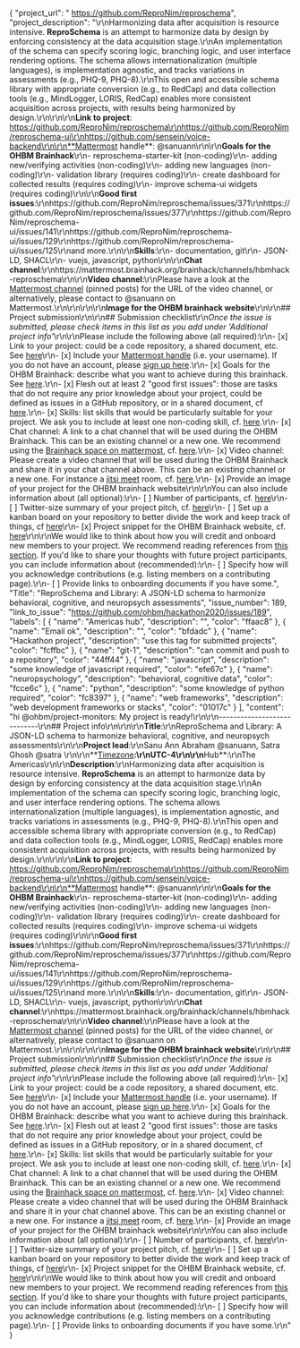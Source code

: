 {
  "project_url": " https://github.com/ReproNim/reproschema",
  "project_description": "\r\nHarmonizing data after acquisition is resource intensive. **ReproSchema** is an attempt to harmonize data by design by enforcing consistency at the data acquisition stage.\r\nAn implementation of the schema  can specify scoring logic, branching logic, and user interface rendering options. The schema allows internationalization (multiple languages), is implementation agnostic, and tracks variations in assessments (e.g., PHQ-9, PHQ-8).\r\nThis open and accessible schema library with appropriate conversion (e.g., to RedCap) and data collection tools (e.g., MindLogger, LORIS, RedCap) enables more consistent acquisition across projects, with results being harmonized by design.\r\n\r\n\r\n**Link to project**: https://github.com/ReproNim/reproschema\r\nhttps://github.com/ReproNim/reproschema-ui\r\nhttps://github.com/sensein/voice-backend\r\n\r\n**Mattermost handle**: @sanuann\r\n\r\n**Goals for the OHBM Brainhack**\r\n- reproschema-starter-kit (non-coding)\r\n- adding new/verifying activities (non-coding)\r\n- adding new languages (non-coding)\r\n- validation library (requires coding)\r\n- create dashboard for collected results (requires coding)\r\n- improve schema-ui widgets (requires coding)\r\n\r\n**Good first issues**:\r\nhttps://github.com/ReproNim/reproschema/issues/371\r\nhttps://github.com/ReproNim/reproschema/issues/377\r\nhttps://github.com/ReproNim/reproschema-ui/issues/141\r\nhttps://github.com/ReproNim/reproschema-ui/issues/129\r\nhttps://github.com/ReproNim/reproschema-ui/issues/125\r\nand more.\r\n\r\n**Skills**:\r\n- documentation, git\r\n- JSON-LD, SHACL\r\n- vuejs, javascript, python\r\n\r\n**Chat channel**:\r\nhttps://mattermost.brainhack.org/brainhack/channels/hbmhack-reproschema\r\n\r\n**Video channel**:\r\nPlease have a look at the [Mattermost channel](https://mattermost.brainhack.org/brainhack/channels/hbmhack-reproschema) (pinned posts) for the URL of the video channel, or alternatively, please contact to @sanuann on Mattermost.\r\n\r\n<!--\r\n**Video channel**:\r\n\r\nWe are trying to be super careful about \"zoom bombing\" possibility.\r\nSo we want to avoid having links to video chats in \"public space\".\r\nWe suggest that you create a Jitsi or Zoom room and mention it in your text channel as \"pinned\" message or in the channel header.\r\n\r\n-->\r\n\r\n**Image for the OHBM brainhack website**\r\n\r\n## Project submission\r\n\r\n## Submission checklist\r\n*Once the issue is submitted, please check items in this list as you add under 'Additional project info'*\r\n\r\nPlease include the following above (all required):\r\n-   [x] Link to your project: could be a code repository, a shared document, etc. See [here](https://github.com/ohbm/hackathon2020/blob/master/.github/ISSUE_TEMPLATE/handbooks/projects.md#link-to-project)\r\n-   [x] Include your [Mattermost handle](https://mattermost.brainhack.org/) (i.e. your username). If you do not have an account, please [sign up here](https://mattermost.brainhack.org/signup_email).\r\n-   [x] Goals for the OHBM Brainhack: describe what you want to achieve during this brainhack. See [here](https://github.com/ohbm/hackathon2020/blob/master/.github/ISSUE_TEMPLATE/handbooks/projects.md#goals).\r\n-   [x] Flesh out at least 2 \"good first issues\": those are tasks that do not require any prior knowledge about your project, could be defined as issues in a GitHub repository, or in a shared document, cf [here](https://github.com/ohbm/hackathon2020/blob/master/.github/ISSUE_TEMPLATE/handbooks/projects.md#onboarding-2-good-first-issues).\r\n-   [x] Skills: list skills that would be particularly suitable for your project. We ask you to include at least one non-coding skill, cf. [here](https://github.com/ohbm/hackathon2020/blob/master/.github/ISSUE_TEMPLATE/handbooks/projects.md#onboarding-skills).\r\n-   [x] Chat channel: A link to a chat channel that will be used during the OHBM Brainhack. This can be an existing channel or a new one. We recommend using the [Brainhack space on mattermost](https://mattermost.brainhack.org/), cf. [here](https://github.com/ohbm/hackathon2020/blob/master/.github/ISSUE_TEMPLATE/handbooks/projects.md#chat).\r\n-   [x] Video channel: Please create a video channel that will be used during the OHBM Brainhack and share it in your chat channel above. This can be an existing channel or a new one. For instance a [jitsi meet](https://meet.jit.si/) room, cf. [here](https://github.com/ohbm/hackathon2020/blob/master/.github/ISSUE_TEMPLATE/handbooks/projects.md#video-calls).\r\n-   [x] Provide an image of your project for the OHBM brainhack website\r\n\r\nYou can also include information about (all optional):\r\n-   [ ] Number of participants, cf. [here](https://github.com/ohbm/hackathon2020/blob/master/.github/ISSUE_TEMPLATE/handbooks/projects.md#participant-capacity)\r\n-   [ ] Twitter-size summary of your project pitch, cf. [here](https://github.com/ohbm/hackathon2020/blob/master/.github/ISSUE_TEMPLATE/handbooks/projects.md#twitter-size-summary-of-your-project-pitch)\r\n-   [ ] Set up a kanban board on your repository to better divide the work and keep track of things, cf [here](https://github.com/ohbm/hackathon2020/blob/master/.github/ISSUE_TEMPLATE/handbooks/projects.md#set-up-a-kanban-board)\r\n-   [x] Project snippet for the OHBM Brainhack website, cf. [here](https://github.com/ohbm/hackathon2020/blob/master/.github/ISSUE_TEMPLATE/handbooks/projects.md#project-snippet-for-the-ohbm-brainhack-website)\r\n\r\nWe would like to think about how you will credit and onboard new members to your project. We recommend reading references from [this section](https://github.com/ohbm/hackathon2020/blob/master/.github/ISSUE_TEMPLATE/handbooks/projects.md#credit-and-onboarding). If you'd like to share your thoughts with future project participants, you can include information about (recommended):\r\n-   [ ] Specify how will you acknowledge contributions (e.g. listing members on a contributing page).\r\n-   [ ] Provide links to onboarding documents if you have some.",
  "Title": "ReproSchema and Library: A JSON-LD schema to harmonize behavioral, cognitive, and neuropsych assessments",
  "issue_number": 189,
  "link_to_issue": "https://github.com/ohbm/hackathon2020/issues/189",
  "labels": [
    {
      "name": "Americas hub",
      "description": "",
      "color": "ffaac8"
    },
    {
      "name": "Email ok",
      "description": "",
      "color": "bfdadc"
    },
    {
      "name": "Hackathon project",
      "description": "use this tag for submitted projects",
      "color": "fcffbc"
    },
    {
      "name": "git-1",
      "description": "can commit and push to a repository",
      "color": "44ff44"
    },
    {
      "name": "javascript",
      "description": "some knowledge of javascript required",
      "color": "efe67c"
    },
    {
      "name": "neuropsychology",
      "description": "behavioral, cognitive data",
      "color": "fcce6c"
    },
    {
      "name": "python",
      "description": "some knowledge of python required",
      "color": "fc8397"
    },
    {
      "name": "web frameworks",
      "description": "web development frameworks or stacks",
      "color": "01017c"
    }
  ],
  "content": "hi @ohbm/project-monitors: My project is ready!\r\n\r\n----------------------------\r\n## Project info\r\n<!-- *Please fill this in first and then submit the issue* -->\r\n\r\n**Title**:\r\nReproSchema and Library: A JSON-LD schema to harmonize behavioral, cognitive, and neuropsych assessments\r\n\r\n**Project lead**:\r\nSanu Ann Abraham @sanuann, Satra Ghosh @satra \r\n\r\n**[Timezone](https://github.com/ohbm/hackathon2020/blob/master/.github/ISSUE_TEMPLATE/handbooks/projects.md#timezone)**:\r\nUTC-4\r\n\r\n**Hub**:\r\nThe Americas\r\n\r\n**Description**:\r\nHarmonizing data after acquisition is resource intensive. **ReproSchema** is an attempt to harmonize data by design by enforcing consistency at the data acquisition stage.\r\nAn implementation of the schema  can specify scoring logic, branching logic, and user interface rendering options. The schema allows internationalization (multiple languages), is implementation agnostic, and tracks variations in assessments (e.g., PHQ-9, PHQ-8).\r\nThis open and accessible schema library with appropriate conversion (e.g., to RedCap) and data collection tools (e.g., MindLogger, LORIS, RedCap) enables more consistent acquisition across projects, with results being harmonized by design.\r\n\r\n\r\n**Link to project**: https://github.com/ReproNim/reproschema\r\nhttps://github.com/ReproNim/reproschema-ui\r\nhttps://github.com/sensein/voice-backend\r\n\r\n**Mattermost handle**: @sanuann\r\n\r\n**Goals for the OHBM Brainhack**\r\n- reproschema-starter-kit (non-coding)\r\n- adding new/verifying activities (non-coding)\r\n- adding new languages (non-coding)\r\n- validation library (requires coding)\r\n- create dashboard for collected results (requires coding)\r\n- improve schema-ui widgets (requires coding)\r\n\r\n**Good first issues**:\r\nhttps://github.com/ReproNim/reproschema/issues/371\r\nhttps://github.com/ReproNim/reproschema/issues/377\r\nhttps://github.com/ReproNim/reproschema-ui/issues/141\r\nhttps://github.com/ReproNim/reproschema-ui/issues/129\r\nhttps://github.com/ReproNim/reproschema-ui/issues/125\r\nand more.\r\n\r\n**Skills**:\r\n- documentation, git\r\n- JSON-LD, SHACL\r\n- vuejs, javascript, python\r\n\r\n**Chat channel**:\r\nhttps://mattermost.brainhack.org/brainhack/channels/hbmhack-reproschema\r\n\r\n**Video channel**:\r\nPlease have a look at the [Mattermost channel](https://mattermost.brainhack.org/brainhack/channels/hbmhack-reproschema) (pinned posts) for the URL of the video channel, or alternatively, please contact to @sanuann on Mattermost.\r\n\r\n<!--\r\n**Video channel**:\r\n\r\nWe are trying to be super careful about \"zoom bombing\" possibility.\r\nSo we want to avoid having links to video chats in \"public space\".\r\nWe suggest that you create a Jitsi or Zoom room and mention it in your text channel as \"pinned\" message or in the channel header.\r\n\r\n-->\r\n\r\n**Image for the OHBM brainhack website**\r\n\r\n## Project submission\r\n\r\n## Submission checklist\r\n*Once the issue is submitted, please check items in this list as you add under 'Additional project info'*\r\n\r\nPlease include the following above (all required):\r\n-   [x] Link to your project: could be a code repository, a shared document, etc. See [here](https://github.com/ohbm/hackathon2020/blob/master/.github/ISSUE_TEMPLATE/handbooks/projects.md#link-to-project)\r\n-   [x] Include your [Mattermost handle](https://mattermost.brainhack.org/) (i.e. your username). If you do not have an account, please [sign up here](https://mattermost.brainhack.org/signup_email).\r\n-   [x] Goals for the OHBM Brainhack: describe what you want to achieve during this brainhack. See [here](https://github.com/ohbm/hackathon2020/blob/master/.github/ISSUE_TEMPLATE/handbooks/projects.md#goals).\r\n-   [x] Flesh out at least 2 \"good first issues\": those are tasks that do not require any prior knowledge about your project, could be defined as issues in a GitHub repository, or in a shared document, cf [here](https://github.com/ohbm/hackathon2020/blob/master/.github/ISSUE_TEMPLATE/handbooks/projects.md#onboarding-2-good-first-issues).\r\n-   [x] Skills: list skills that would be particularly suitable for your project. We ask you to include at least one non-coding skill, cf. [here](https://github.com/ohbm/hackathon2020/blob/master/.github/ISSUE_TEMPLATE/handbooks/projects.md#onboarding-skills).\r\n-   [x] Chat channel: A link to a chat channel that will be used during the OHBM Brainhack. This can be an existing channel or a new one. We recommend using the [Brainhack space on mattermost](https://mattermost.brainhack.org/), cf. [here](https://github.com/ohbm/hackathon2020/blob/master/.github/ISSUE_TEMPLATE/handbooks/projects.md#chat).\r\n-   [x] Video channel: Please create a video channel that will be used during the OHBM Brainhack and share it in your chat channel above. This can be an existing channel or a new one. For instance a [jitsi meet](https://meet.jit.si/) room, cf. [here](https://github.com/ohbm/hackathon2020/blob/master/.github/ISSUE_TEMPLATE/handbooks/projects.md#video-calls).\r\n-   [x] Provide an image of your project for the OHBM brainhack website\r\n\r\nYou can also include information about (all optional):\r\n-   [ ] Number of participants, cf. [here](https://github.com/ohbm/hackathon2020/blob/master/.github/ISSUE_TEMPLATE/handbooks/projects.md#participant-capacity)\r\n-   [ ] Twitter-size summary of your project pitch, cf. [here](https://github.com/ohbm/hackathon2020/blob/master/.github/ISSUE_TEMPLATE/handbooks/projects.md#twitter-size-summary-of-your-project-pitch)\r\n-   [ ] Set up a kanban board on your repository to better divide the work and keep track of things, cf [here](https://github.com/ohbm/hackathon2020/blob/master/.github/ISSUE_TEMPLATE/handbooks/projects.md#set-up-a-kanban-board)\r\n-   [x] Project snippet for the OHBM Brainhack website, cf. [here](https://github.com/ohbm/hackathon2020/blob/master/.github/ISSUE_TEMPLATE/handbooks/projects.md#project-snippet-for-the-ohbm-brainhack-website)\r\n\r\nWe would like to think about how you will credit and onboard new members to your project. We recommend reading references from [this section](https://github.com/ohbm/hackathon2020/blob/master/.github/ISSUE_TEMPLATE/handbooks/projects.md#credit-and-onboarding). If you'd like to share your thoughts with future project participants, you can include information about (recommended):\r\n-   [ ] Specify how will you acknowledge contributions (e.g. listing members on a contributing page).\r\n-   [ ] Provide links to onboarding documents if you have some.\r\n"
}